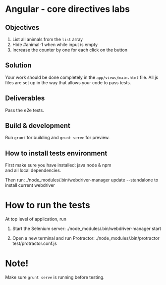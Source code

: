 # Angular - core directives labs

## Objectives
1. List all animals from the `list` array
2. Hide #animal-1 when while input is empty
3. Increase the counter by one for each click on the button

## Solution
Your work should be done completely in the `app/views/main.html` file. All
js files are set up in the way that allows your code to pass tests.

## Deliverables
Pass the e2e tests.

## Build & development

Run `grunt` for building and `grunt serve` for preview.

## How to install tests environment
                           
First make sure you have installed:
java
node & npm                 
and all local dependencies.

Then run:
./node_modules/.bin/webdriver-manager update --standalone
to install current webdriver
  
# How to run the tests     

At top level of application, run

1. Start the Selenium server:
./node_modules/.bin/webdriver-manager start

2. Open a new terminal and run Protractor:
./node_modules/.bin/protractor test/protractor.conf.js

# Note!
Make sure `grunt serve` is running before testing.
